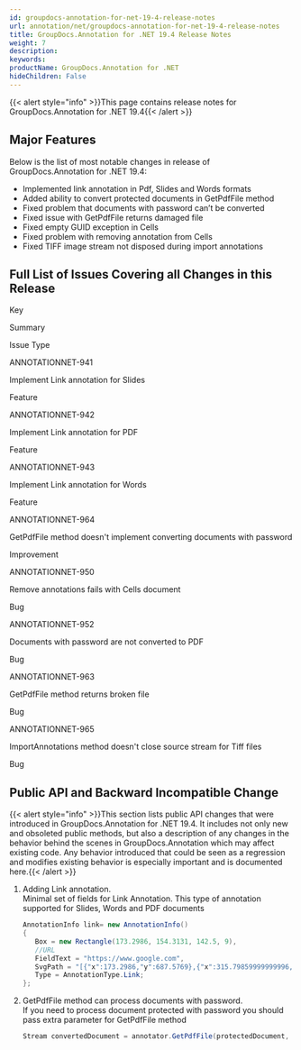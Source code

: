 ```yaml
---
id: groupdocs-annotation-for-net-19-4-release-notes
url: annotation/net/groupdocs-annotation-for-net-19-4-release-notes
title: GroupDocs.Annotation for .NET 19.4 Release Notes
weight: 7
description: 
keywords: 
productName: GroupDocs.Annotation for .NET
hideChildren: False
---
```

{{< alert style="info" >}}This page contains release notes for GroupDocs.Annotation for .NET 19.4{{< /alert >}}

## Major Features

Below is the list of most notable changes in release of GroupDocs.Annotation for .NET 19.4:

*   Implemented link annotation in Pdf, Slides and Words formats
*   Added ability to convert protected documents in GetPdfFile method
*   Fixed problem that documents with password can’t be converted
*   Fixed issue with GetPdfFile returns damaged file
*   Fixed empty GUID exception in Cells
*   Fixed problem with removing annotation from Cells
*   Fixed TIFF image stream not disposed during import annotations

## Full List of Issues Covering all Changes in this Release

Key

Summary

Issue Type

ANNOTATIONNET-941

Implement Link annotation for Slides

Feature

ANNOTATIONNET-942

Implement Link annotation for PDF

Feature

ANNOTATIONNET-943

Implement Link annotation for Words

Feature

ANNOTATIONNET-964

GetPdfFile method doesn't implement converting documents with password

Improvement

ANNOTATIONNET-950

Remove annotations fails with Cells document

Bug

ANNOTATIONNET-952

Documents with password are not converted to PDF

Bug

ANNOTATIONNET-963

GetPdfFile method returns broken file

Bug

ANNOTATIONNET-965

ImportAnnotations method doesn't close source stream for Tiff files

Bug

## Public API and Backward Incompatible Change

{{< alert style="info" >}}This section lists public API changes that were introduced in GroupDocs.Annotation for .NET 19.4. It includes not only new and obsoleted public methods, but also a description of any changes in the behavior behind the scenes in GroupDocs.Annotation which may affect existing code. Any behavior introduced that could be seen as a regression and modifies existing behavior is especially important and is documented here.{{< /alert >}}

1.  Adding Link annotation.  
    Minimal set of fields for Link Annotation. This type of annotation supported for Slides, Words and PDF documents
    
    ```csharp
    AnnotationInfo link= new AnnotationInfo()
    {
       Box = new Rectangle(173.2986, 154.3131, 142.5, 9),
       //URL
       FieldText = "https://www.google.com",
       SvgPath = "[{"x":173.2986,"y":687.5769},{"x":315.79859999999996,"y":687.5769},{"x":173.2986,"y":678.5769},{"x":315.79859999999996,"y":678.5769}]"
       Type = AnnotationType.Link;
    };
    ```
    
2.  GetPdfFile method can process documents with password.  
    If you need to process document protected with password you should pass extra parameter for GetPdfFile method
    
    ```csharp
    Stream convertedDocument = annotator.GetPdfFile(protectedDocument, "123password123");
    ```
